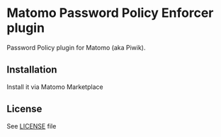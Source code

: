 # Matomo Password Policy Enforcer plugin
Password Policy plugin for Matomo (aka Piwik).

## Installation
Install it via Matomo Marketplace

## License
See [LICENSE](LICENSE) file 
